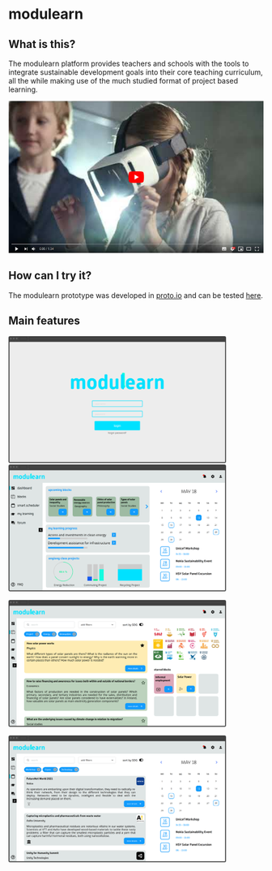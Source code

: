 # modulearn

## What is this?
The modulearn platform provides teachers and schools with the tools to integrate sustainable development goals into their core teaching curriculum, all the while making use of the much studied format of project based learning. 

[<img src="https://github.com/dkrentzel/modulearn/blob/master/readmedata/modulearn_yt_thumbnail.png" alt="YouTube" height="300">](https://www.youtube.com/watch?v=qE6voj3vZN8&feature=youtu.be)

## How can I try it? 
The modulearn prototype was developed in [proto.io](https://proto.io/) and can be tested [here](https://pr.to/EY7EXD/). 

## Main features


<img src="https://github.com/dkrentzel/modulearn/blob/master/readmedata/modulearn_login.png" alt="Login" height="250">

<img src="https://github.com/dkrentzel/modulearn/blob/master/readmedata/modulearn_dashboard.png" alt="Dashboard" height="250">

<img src="https://github.com/dkrentzel/modulearn/blob/master/readmedata/modulearn_blocks.png
" alt="Blocks" height="250">

<img src="https://github.com/dkrentzel/modulearn/blob/master/readmedata/modulearn_smart_scheduler.png
" alt="SmartScheduler" height="250">
